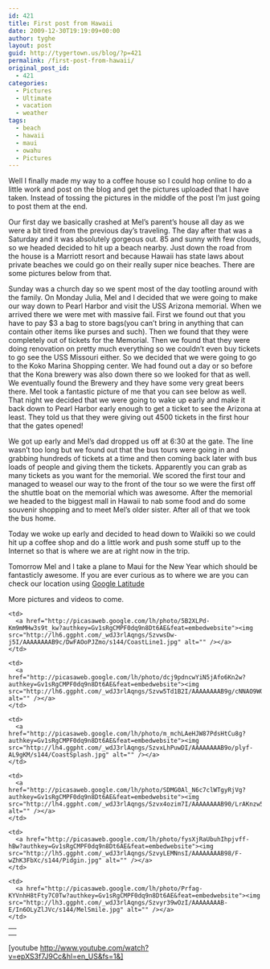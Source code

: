 ```yaml
---
id: 421
title: First post from Hawaii
date: 2009-12-30T19:19:09+00:00
author: tyghe
layout: post
guid: http://tygertown.us/blog/?p=421
permalink: /first-post-from-hawaii/
original_post_id:
  - 421
categories:
  - Pictures
  - Ultimate
  - vacation
  - weather
tags:
  - beach
  - hawaii
  - maui
  - owahu
  - Pictures
---
```

Well I finally made my way to a coffee house so I could hop online to do a little work and post on the blog and get the pictures uploaded that I have taken. Instead of tossing the pictures in the middle of the post I&#8217;m just going to post them at the end.

Our first day we basically crashed at Mel&#8217;s parent&#8217;s house all day as we were a bit tired from the previous day&#8217;s traveling. The day after that was a Saturday and it was absolutely gorgeous out. 85 and sunny with few clouds, so we headed decided to hit up a beach nearby. Just down the road from the house is a Marriott resort and because Hawaii has state laws about private beaches we could go on their really super nice beaches. There are some pictures below from that.

Sunday was a church day so we spent most of the day tootling around with the family. On Monday Julia, Mel and I decided that we were going to make our way down to Pearl Harbor and visit the USS Arizona memorial. When we arrived there we were met with massive fail. First we found out that you have to pay $3 a bag to store bags(you can&#8217;t bring in anything that can contain other items like purses and such). Then we found that they were completely out of tickets for the Memorial. Then we found that they were doing renovation on pretty much everything so we couldn&#8217;t even buy tickets to go see the USS Missouri either. So we decided that we were going to go to the Koko Marina Shopping center. We had found out a day or so before that the Kona brewery was also down there so we looked for that as well. We eventually found the Brewery and they have some very great beers there. Mel took a fantastic picture of me that you can see below as well. That night we decided that we were going to wake up early and make it back down to Pearl Harbor early enough to get a ticket to see the Arizona at least. They told us that they were giving out 4500 tickets in the first hour that the gates opened!

We got up early and Mel&#8217;s dad dropped us off at 6:30 at the gate. The line wasn&#8217;t too long but we found out that the bus tours were going in and grabbing hundreds of tickets at a time and then coming back later with bus loads of people and giving them the tickets. Apparently you can grab as many tickets as you want for the memorial. We scored the first tour and managed to weasel our way to the front of the tour so we were the first off the shuttle boat on the memorial which was awesome. After the memorial we headed to the biggest mall in Hawaii to nab some food and do some souvenir shopping and to meet Mel&#8217;s older sister. After all of that we took the bus home.

Today we woke up early and decided to head down to Waikiki so we could hit up a coffee shop and do a little work and push some stuff up to the Internet so that is where we are at right now in the trip.

Tomorrow Mel and I take a plane to Maui for the New Year which should be fantasticly awesome. If you are ever curious as to where we are you can check our location using [Google Latitude](http://www.google.com/latitude/intro.html "Google Latitude")

More pictures and videos to come.

<table style="width:auto;">
  <tr>
    <td>
      <a href="http://picasaweb.google.com/lh/photo/whnZZ-9PB0qej6vEIptrrw?authkey=Gv1sRgCMPF0dq9n8Dt6AE&feat=embedwebsite"><img src="http://lh3.ggpht.com/_wdJ3rlAqngs/Szvwb0UQ_yI/AAAAAAAAB9Q/NRn8Umj66RU/s144/CoastOverview.jpg" alt="" /></a>
    </td>
    
    <td>
      <a href="http://picasaweb.google.com/lh/photo/5B2XLPd-Km9mMHw3s9t_kw?authkey=Gv1sRgCMPF0dq9n8Dt6AE&feat=embedwebsite"><img src="http://lh6.ggpht.com/_wdJ3rlAqngs/SzvwsDw-j5I/AAAAAAAAB9c/DwFAOoPJZmo/s144/CoastLine1.jpg" alt="" /></a>
    </td>
    
    <td>
      <a href="http://picasaweb.google.com/lh/photo/dcj9pdncwYiN5jAfo6Kn2w?authkey=Gv1sRgCMPF0dq9n8Dt6AE&feat=embedwebsite"><img src="http://lh6.ggpht.com/_wdJ3rlAqngs/Szvw5Td1B2I/AAAAAAAAB9g/cNNAO9WQAO0/s144/FrisbeeBeach.jpg" alt="" /></a>
    </td>
    
    <td>
      <a href="http://picasaweb.google.com/lh/photo/m_mchLAeHJW87PdsHtCu8g?authkey=Gv1sRgCMPF0dq9n8Dt6AE&feat=embedwebsite"><img src="http://lh4.ggpht.com/_wdJ3rlAqngs/SzvxLhPuwDI/AAAAAAAAB9o/plyf-AL9gKM/s144/CoastSplash.jpg" alt="" /></a>
    </td>
  </tr>
  
  <tr>
    <td>
      <a href="http://picasaweb.google.com/lh/photo/yZ4QhdreqPNSGQBJO8VxQA?authkey=Gv1sRgCMPF0dq9n8Dt6AE&feat=embedwebsite"><img src="http://lh6.ggpht.com/_wdJ3rlAqngs/Szvxp7U_mBI/AAAAAAAAB9s/6e1tC17jFoc/s144/MelHeart.jpg" alt="" /></a>
    </td>
    
    <td>
      <a href="http://picasaweb.google.com/lh/photo/SDMG0Al_N6c7clWTgyRjVg?authkey=Gv1sRgCMPF0dq9n8Dt6AE&feat=embedwebsite"><img src="http://lh4.ggpht.com/_wdJ3rlAqngs/Szvx4ozim7I/AAAAAAAAB90/LrAKnzw5LtQ/s144/MelOcean.jpg" alt="" /></a>
    </td>
    
    <td>
      <a href="http://picasaweb.google.com/lh/photo/fysXjRaUbuhIhpjvff-hBw?authkey=Gv1sRgCMPF0dq9n8Dt6AE&feat=embedwebsite"><img src="http://lh5.ggpht.com/_wdJ3rlAqngs/SzvyLEMNnsI/AAAAAAAAB98/F-wZhK3FbXc/s144/Pidgin.jpg" alt="" /></a>
    </td>
    
    <td>
      <a href="http://picasaweb.google.com/lh/photo/Prfag-KYVnhH8tFty7C0Tw?authkey=Gv1sRgCMPF0dq9n8Dt6AE&feat=embedwebsite"><img src="http://lh3.ggpht.com/_wdJ3rlAqngs/Szvyr39wOzI/AAAAAAAAB-E/In6OLyZlJVc/s144/MelSmile.jpg" alt="" /></a>
    </td>
  </tr>
</table>

[youtube http://www.youtube.com/watch?v=epXS3f7J9Cc&hl=en_US&fs=1&]